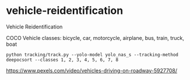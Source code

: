 # vehicle-reidentification
Vehicle Reidentification

COCO Vehicle classes: bicycle, car, motorcycle, airplane, bus, train, truck, boat

```
python tracking/track.py --yolo-model yolo_nas_s --tracking-method deepocsort --classes 1, 2, 3, 4, 5, 6, 7, 8
```

https://www.pexels.com/video/vehicles-driving-on-roadway-5927708/

